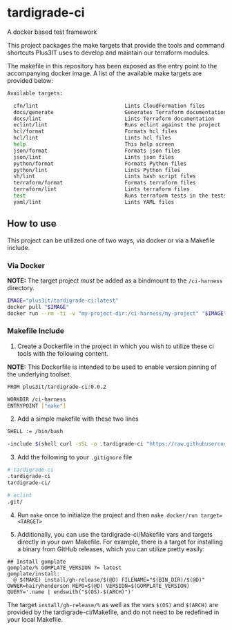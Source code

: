 # tardigrade-ci

A docker based test framework

This project packages the make targets that provide the tools and command shortcuts Plus3IT uses to develop and maintain our terraform modules.

The makefile in this repository has been exposed as the entry point to the accompanying docker image. A list of the available make targets are provided below:

```bash
Available targets:

  cfn/lint                            Lints CloudFormation files
  docs/generate                       Generates Terraform documentation
  docs/lint                           Lints Terraform documentation
  eclint/lint                         Runs eclint against the project
  hcl/format                          Formats hcl files
  hcl/lint                            Lints hcl files
  help                                This help screen
  json/format                         Formats json files
  json/lint                           Lints json files
  python/format                       Formats Python files
  python/lint                         Lints Python files
  sh/lint                             Lints bash script files
  terraform/format                    Formats terraform files
  terraform/lint                      Lints terraform files
  test                                Runs terraform tests in the tests directory
  yaml/lint                           Lints YAML files
```

## How to use

This project can be utilized one of two ways, via docker or via a Makefile include.

### Via Docker

  **NOTE:** The target project _must_ be added as a bindmount to the `/ci-harness` directory.

  ```bash
  IMAGE="plus3it/tardigrade-ci:latest"
  docker pull "$IMAGE"
  docker run --rm -ti -v "my-project-dir:/ci-harness/my-project" "$IMAGE" helps
  ```

### Makefile Include

1. Create a Dockerfile in the project in which you wish to utilize these ci tools with the following content.

  **NOTE:** This Dockerfile is intended to be used to enable version pinning of the underlying toolset.

  ```bash
  FROM plus3it/tardigrade-ci:0.0.2

  WORKDIR /ci-harness
  ENTRYPOINT ["make"]
  ```

2. Add a simple makefile with these two lines

  ```bash
  SHELL := /bin/bash

  -include $(shell curl -sSL -o .tardigrade-ci "https://raw.githubusercontent.com/plus3it/tardigrade-ci/master/bootstrap/Makefile.bootstrap"; echo .tardigrade-ci)
  ```

3. Add the following to your `.gitignore` file

  ```bash
  # tardigrade-ci
  .tardigrade-ci
  tardigrade-ci/

  # eclint
  .git/
  ```

4. Run `make` once to initialize the project and then `make docker/run target=<TARGET>`

5. Additionally, you can use the tardigrade-ci/Makefile vars and targets
directly in your own Makefile. For example, there is a target for installing
a binary from GitHub releases, which you can utilize pretty easily:

```
## Install gomplate
gomplate/% GOMPLATE_VERSION ?= latest
gomplate/install:
  @ $(MAKE) install/gh-release/$(@D) FILENAME="$(BIN_DIR)/$(@D)" OWNER=hairyhenderson REPO=$(@D) VERSION=$(GOMPLATE_VERSION) QUERY='.name | endswith("$(OS)-$(ARCH)")'
```

The target `install/gh-release/%` as well as the vars `$(OS)` and `$(ARCH)` are
provided by the tardigrade-ci/Makefile, and do not need to be redefined in your
local Makefile.
